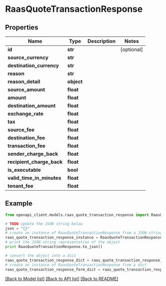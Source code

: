 # RaasQuoteTransactionResponse


## Properties
Name | Type | Description | Notes
------------ | ------------- | ------------- | -------------
**id** | **str** |  | [optional] 
**source_currency** | **str** |  | 
**destination_currency** | **str** |  | 
**reason** | **str** |  | 
**reason_detail** | **object** |  | 
**source_amount** | **float** |  | 
**amount** | **float** |  | 
**destination_amount** | **float** |  | 
**exchange_rate** | **float** |  | 
**tax** | **float** |  | 
**source_fee** | **float** |  | 
**destination_fee** | **float** |  | 
**transaction_fee** | **float** |  | 
**sender_charge_back** | **float** |  | 
**recipient_charge_back** | **float** |  | 
**is_executable** | **bool** |  | 
**valid_time_in_minutes** | **float** |  | 
**tenant_fee** | **float** |  | 

## Example

```python
from openapi_client.models.raas_quote_transaction_response import RaasQuoteTransactionResponse

# TODO update the JSON string below
json = "{}"
# create an instance of RaasQuoteTransactionResponse from a JSON string
raas_quote_transaction_response_instance = RaasQuoteTransactionResponse.from_json(json)
# print the JSON string representation of the object
print RaasQuoteTransactionResponse.to_json()

# convert the object into a dict
raas_quote_transaction_response_dict = raas_quote_transaction_response_instance.to_dict()
# create an instance of RaasQuoteTransactionResponse from a dict
raas_quote_transaction_response_form_dict = raas_quote_transaction_response.from_dict(raas_quote_transaction_response_dict)
```
[[Back to Model list]](../README.md#documentation-for-models) [[Back to API list]](../README.md#documentation-for-api-endpoints) [[Back to README]](../README.md)


